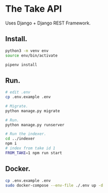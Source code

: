 The Take API
============

Uses Django + Django REST Framework.

## Install.

```sh
python3 -m venv env
source env/bin/activate

pipenv install
```

## Run.

```sh
# edit .env
cp .env.example .env

# Migrate.
python manage.py migrate

# Run.
python manage.py runserver

# Run the indexer.
cd ../indexer
npm i
# index from take id 1
FROM_TAKE=1 npm run start
```

## Docker.

```sh
cp .env.example .env
sudo docker-compose --env-file ./.env up -d
```
